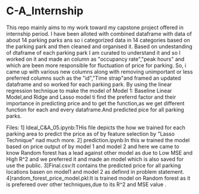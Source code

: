 # C-A_Internship
This repo mainly aims to my work toward my capstone project offered in internship period.
I have been alloted with combined dataframe with data of about 14 parking parks ans so i categorized data in 14 categories based on the parking park and then cleaned and organised it.
Based on undestanding of dtaframe of each parking park I am curated to understand it and so I worked on it and made an column as "occupancy rate","peak hours" and which are been more responsible for fluctuation of price for parking.
So, i came up with various new columns along with removing unimportant or less preferred columns such as the "id","Time strap"and framed an updated dataframe and so worked for each parking park.
By using the linear regression technique to make the model of Model 1: Baseline Linear Model,and Ridge and Lasso model ti find the preferrd factor and their importance in predicting price and to get  the function,as we get different function for each and every dataframe.And predicted pice for all parking parks.

Files:
1] Ideal_C&A_05.ipynb:THis file depicts the how we trained for each parking area to predict  the price as of by feature selection by "Lasso Technique" nad much more.
2] prediction.ipynb:In this w trained the model based on price output of by model 1 and model 2 and here we came to know Random forest has a lead against other model                      as due to Low MSE and High R^2 and we preferred it and made an model which is also saved for use the public.
3]Final.csv:It contains the predicted price for all parking locations basen on model1 and model 2 as definrd in problem statement.
4]random_forest_price_model.pkl:It is trained model on Random forest as it  is prefereed over other techniques,due to its R^2 and MSE value .
